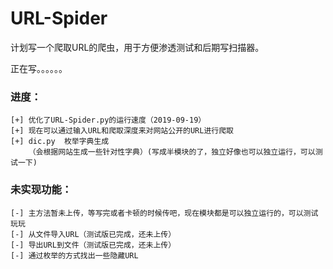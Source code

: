 # URL-Spider

计划写一个爬取URL的爬虫，用于方便渗透测试和后期写扫描器。

正在写。。。。。。

### 进度：

    [+] 优化了URL-Spider.py的运行速度（2019-09-19）
    [+] 现在可以通过输入URL和爬取深度来对网站公开的URL进行爬取
    [+] dic.py  枚举字典生成
        （会根据网站生成一些针对性字典）(写成半模块的了，独立好像也可以独立运行，可以测试一下)
    
### 未实现功能：

    [-] 主方法暂未上传，等写完或者卡顿的时候传吧，现在模块都是可以独立运行的，可以测试玩玩
    [-] 从文件导入URL（测试版已完成，还未上传）
    [-] 导出URL到文件（测试版已完成，还未上传）
    [-] 通过枚举的方式找出一些隐藏URL
    
